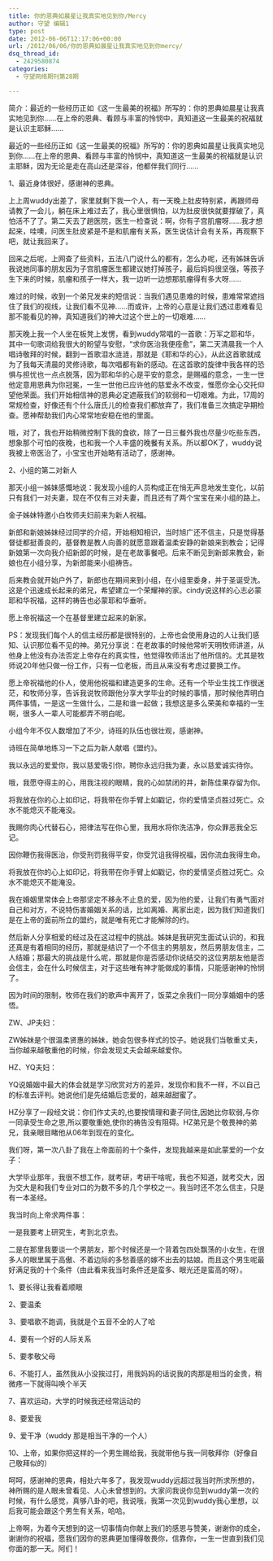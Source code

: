 ```yaml
---
title: 你的恩典如晨星让我真实地见到你/Mercy
author: 守望 编辑1
type: post
date: 2012-06-06T12:17:06+00:00
url: /2012/06/06/你的恩典如晨星让我真实地见到你mercy/
dsq_thread_id:
  - 2429580874
categories:
  - 守望网络期刊第28期

---
```

简介：最近的一些经历正如《这一生最美的祝福》所写的：你的恩典如晨星让我真实地见到你……在上帝的恩典、看顾与丰富的怜悯中，真知道这一生最美的祝福就是认识主耶稣……

<!--more-->

<div class="indent-2">
  <p>
    最近的一些经历正如《这一生最美的祝福》所写的：你的恩典如晨星让我真实地见到你……在上帝的恩典、看顾与丰富的怜悯中，真知道这一生最美的祝福就是认识主耶稣，因为无论是走在高山还是深谷，他都伴我们同行……
  </p>
  
  <p>
    1、最近身体很好，感谢神的恩典。
  </p>
  
  <p>
    上上周wuddy出差了，家里就剩下我一个人，有一天晚上肚皮特别紧，再跟师母请教了一会儿，躺在床上难过去了，我心里很惧怕，以为肚皮很快就要撑破了，真怕活不了了。第二天去了趟医院，医生一检查说：啊，你有子宫肌瘤呀……我才想起来，哇噢，问医生肚皮紧是不是和肌瘤有关系，医生说估计会有关系，再观察下吧，就让我回来了。
  </p>
  
  <p>
    回来之后呢，上网查了些资料，五法八门说什么的都有，怎么办呢，还有姊妹告诉我说她同事的朋友因为子宫肌瘤医生都建议她打掉孩子，最后妈妈很坚强，等孩子生下来的时候，肌瘤和孩子一样大，我一边听一边想那肌瘤得有多大呀……
  </p>
  
  <p>
    难过的时候，收到一个弟兄发来的短信说：当我们遇见患难的时候，患难常常遮挡住了我们的视线，让我们看不见神……而或许，上帝的心意是让我们透过患难看见那不能看见的神，真知道我们的神大过这个世上的一切艰难……
  </p>
  
  <p>
    那天晚上我一个人坐在板凳上发愣，看到wuddy常唱的一首歌：万军之耶和华，其中一句歌词给我很大的盼望与安慰，“求你医治我便痊愈”，第二天清晨我一个人唱诗敬拜的时候，翻到一首歌泪水涟涟，那就是《耶和华的心》，从此这首歌就成为了我每天清晨的灵修诗歌，每次唱都有新的感动。在这首歌的旋律中我各样的恐惧与担忧也一点点脱落，因为耶和华的心是平安的意念，是赐福的意念，一生一世他定意用恩典为你冠冕，一生一世他已应许他的慈爱永不改变，惟愿你全心交托仰望他荣面。我们开始相信神的恩典必定遮蔽我们的软弱和一切艰难。为此，17周的常规检查，好像还有个什么唐氏儿的检查我们都放弃了，我们准备三次搞定孕期检查。愿神帮助我们内心常常地安稳在他的里面。
  </p>
  
  <p>
    哦，对了，我也开始稍微控制下我的食欲，除了一日三餐外我也尽量少吃些东西，想象那个可怕的夜晚，也和我一个人丰盛的晚餐有关系。所以都OK了，wuddy说我被上帝医治了，小宝宝也开始略有活动了，感谢神。
  </p>
  
  <p>
    2、小组的第二对新人
  </p>
  
  <p>
    那天小组一姊妹感慨地说：我发现小组的人员构成正在悄无声息地发生变化，以前只有我们一对夫妻，现在不仅有三对夫妻，而且还有了两个宝宝在来小组的路上。
  </p>
  
  <p>
    金子姊妹特邀小白牧师夫妇前来为新人祝福。
  </p>
  
  <p>
    新郎和新娘姊妹经过同学的介绍，开始相知相识，当时旭广还不信主，只是觉得基督徒都挺善良的，基督教是教人向善的就愿意跟着温柔安静的新娘来到教会；记得新娘第一次向我介绍新郎的时候，是在老故事餐吧。后来不断见到新郎来教会，新娘也在小组分享，为新郎能来小组祷告。
  </p>
  
  <p>
    后来教会就开始户外了，新郎也在期间来到小组，在小组里委身，并于圣诞受洗。这是个迅速成长起来的弟兄，希望建立一个荣耀神的家。cindy说这样的心志必蒙耶和华祝福，这样的祷告也必蒙耶和华垂听。
  </p>
  
  <p>
    愿上帝祝福这一个在基督里建立起来的新家。
  </p>
  
  <p>
    PS：发现我们每个人的信主经历都是很特别的，上帝也会使用身边的人让我们感知、认识那位看不见的神。弟兄分享说：在老故事的时候他常听天明牧师讲道，从他身上他没有办法否定上帝存在的真实性，他觉得牧师活出了他所信的。尤其是牧师说20年他只做一份工作，只有一位老板，而且从来没有考虑过要换工作。
  </p>
  
  <p>
    愿上帝祝福他的仆人，使用他祝福和建造更多的生命。还有一个毕业生找工作很迷茫，和牧师分享，告诉我说牧师跟他分享大学毕业的时候的事情，那时候他弄明白两件事情，一是这一生做什么，二是和谁一起做；我想这是多么荣美和幸福的一生啊，很多人一辈人可能都弄不明白呢。
  </p>
  
  <p>
    小组今年不仅人数增加了不少，诗班的队伍也很壮观，感谢神。
  </p>
  
  <p>
    诗班在简单地练习一下之后为新人献唱《盟约》。
  </p>
  
  <p>
    我以永远的爱爱你，我以慈爱吸引你，聘你永远归我为妻，永以慈爱诚实待你。
  </p>
  
  <p>
    哦，我愿夺得主的心，用我注视的眼睛，我的心如禁闭的井，新陈佳果存留为你。
  </p>
  
  <p>
    将我放在你的心上如印记，将我带在你手臂上如戳记，你的爱情坚贞胜过死亡。众水不能熄灭不能淹没。
  </p>
  
  <p>
    我赐你肉心代替石心，把律法写在你心里，我用水将你洗洁净，你众罪恶我全忘记。
  </p>
  
  <p>
    因你鞭伤我得医治，你受刑罚我得平安，你受咒诅我得祝福，因你流血我得生命。
  </p>
  
  <p>
    将我放在你的心上如印记，将我带在你手臂上如戳记，你的爱情坚贞胜过死亡。众水不能熄灭不能淹没。
  </p>
  
  <p>
    我在婚姻里常体会上帝那坚定不移永不止息的爱，因为他的爱，让我们有勇气面对自己和对方，不说特伤害婚姻关系的话，比如离婚、离家出走，因为我们知道我们是在上帝的面前所立的盟约，就是唯有死亡才能解除的约。
  </p>
  
  <p>
    然后新人分享相爱的经过及在这过程中的挑战。姊妹是我研究生面试认识的，和我还真是有着相同的经历，那就是结识了一个不信主的男朋友，然后男朋友信主，二人结婚；那最大的挑战是什么呢，那就是你是否感动你说结交的这位男朋友他是否会信主，会在什么时候信主，对于这些唯有神才能做成的事情，只能感谢神的怜悯了。
  </p>
  
  <p>
    因为时间的限制，牧师在我们的歌声中离开了，饭菜之余我们一同分享婚姻中的感悟。
  </p>
  
  <p>
    ZW、JP夫妇：
  </p>
  
  <p>
    ZW姊妹是个很温柔贤惠的姊妹，她会包很多样式的饺子。她说我们当敬重丈夫，当你越来越敬重他的时候，你会发现丈夫会越来越爱你。
  </p>
  
  <p>
    HZ、YQ夫妇：
  </p>
  
  <p>
    YQ说婚姻中最大的体会就是学习欣赏对方的差异，发现你和我不一样，不以自己的标准去评判。她说他们是先结婚后恋爱的，越来越甜蜜了。
  </p>
  
  <p>
    HZ分享了一段经文说：你们作丈夫的,也要按情理和妻子同住,因她比你软弱,与你一同承受生命之恩,所以要敬重她,使你的祷告没有阻碍。HZ弟兄是个敬畏神的弟兄，我亲眼目睹他从06年到现在的变化。
  </p>
  
  <p>
    我们呀，第一次八卦了我在上帝面前的十个条件，发现我越来是如此蒙爱的一个女子：
  </p>
  
  <p>
    大学毕业那年，我很不想工作，就考研，考研干啥呢，我也不知道，就考交大，因为交大是和我们专业对口的为数不多的几个学校之一。我当时还不怎么信主，只是有一本圣经。
  </p>
  
  <p>
    我当时向上帝求两件事：
  </p>
  
  <p>
    一是我要考上研究生，考到北京去。
  </p>
  
  <p>
    二是在那里我要谈一个男朋友，那个时候还是一个背着包四处飘荡的小女生，在很多人的眼里属于高傲、不着边际的多愁善感的嫁不出去的姑娘。而且这个男生呢最好满足我的十个条件（由此看来我当时条件还是蛮多、眼光还是蛮高的呀）。
  </p>
  
  <p>
    1、要长得让我看着顺眼
  </p>
  
  <p>
    2、要温柔
  </p>
  
  <p>
    3、要唱歌不跑调，我就是个五音不全的人了哈
  </p>
  
  <p>
    4、要有一个好的人际关系
  </p>
  
  <p>
    5、要孝敬父母
  </p>
  
  <p>
    6、不能打人，虽然我从小没挨过打，用我妈妈的话说我的肉那是相当的金贵，稍微疼一下就得叫唤个半天
  </p>
  
  <p>
    7、喜欢运动，大学的时候我还经常运动的
  </p>
  
  <p>
    8、要爱我
  </p>
  
  <p>
    9、爱干净（wuddy 那是相当干净的一个人）
  </p>
  
  <p>
    10、上帝，如果你把这样的一个男生赐给我，我就带他与我一同敬拜你（好像自己敬拜似的）
  </p>
  
  <p>
    呵呵，感谢神的恩典，相处六年多了，我发现wuddy远超过我当时所求所想的，神所赐的是人眼未曾看见、人心未曾想到的。大家问我说你见到wuddy第一次的时候，有什么感觉，真够八卦的吧，我说哦，我第一次见到wuddy我心里想，以后我可能会跟这个男生有关系，哈哈。
  </p>
  
  <p>
    上帝啊，为着今天想到的这一切事情向你献上我们的感恩与赞美，谢谢你的成全，谢谢你的祝福，愿我们因你的恩典更加懂得敬畏你，信靠你，一生一世直到我们见你面的那一天。阿们！
  </p>
</div>
